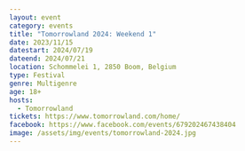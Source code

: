 ```yaml
---
layout: event
category: events
title: "Tomorrowland 2024: Weekend 1"
date: 2023/11/15
datestart: 2024/07/19
dateend: 2024/07/21
location: Schommelei 1, 2850 Boom, Belgium
type: Festival
genre: Multigenre
age: 18+
hosts:
  - Tomorrowland
tickets: https://www.tomorrowland.com/home/
facebook: https://www.facebook.com/events/679202467438404
image: /assets/img/events/tomorrowland-2024.jpg
---
```

